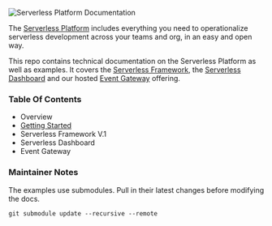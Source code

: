 ![Serverless Platform Documentation](https://s3.amazonaws.com/assets.github.serverless/readme-serverless-platform-documentation-2.jpg)

The [Serverless Platform](https://dashboard.serverless.com/) includes everything you need to operationalize serverless development across your teams and org, in an easy and open way.  

This repo contains technical documentation on the Serverless Platform as well as examples.  It covers the [Serverless Framework](https://github.com/serverless/serverless), the [Serverless Dashboard](https://dashboard.serverless.com/) and our hosted [Event Gateway](http://serverless.com/event-gateway) offering.

### Table Of Contents

* Overview
* [Getting Started](./docs/getting-started.md)
* Serverless Framework V.1
* Serverless Dashboard
* Event Gateway

### Maintainer Notes

The examples use submodules.  Pull in their latest changes before modifying the docs.

```
git submodule update --recursive --remote
```
